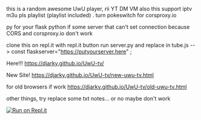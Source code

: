 this is a random awesome UwU player, rii YT DM VM  also this support  iptv m3u pls playlist (playlist included) . 
turn pokeswitch for corsproxy.io 

py for your flask python if some server that can't set connection because CORS and corsproxy.io don't work


clone this on repl.it with repl.it button
run server.py and replace in tube.js --> const flaskserver="https://putyourserver.here" ;

Here!!! 
https://djarky.github.io/UwU-tv/

New Site! 
https://djarky.github.io/UwU-tv/new-uwu-tv.html

for old browsers if work
https://djarky.github.io/UwU-tv/old-uwu-tv.html

other things, try replace some txt notes... or no maybe don't work 

[![Run on Repl.it](https://replit.com/badge/github/djarky/UwU-tv)](https://replit.com/new/github/djarky/UwU-tv)
